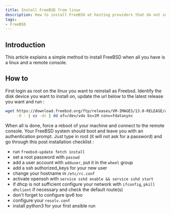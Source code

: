 ```yaml
---
title: Install FreeBSD from linux
description: How to install FreeBSD at hosting providers that do not support it
tags:
- FreeBSD
---
```


## Introduction

This article explains a simple method to install FreeBSD when all you have is a linux and a remote console.

## How to

First login as root on the linux you want to reinstall as Freebsd. Identify the disk device you want to install on, update the url below to the latest release you want and run :
```sh
wget https://download.freebsd.org/ftp/releases/VM-IMAGES/13.0-RELEASE/amd64/Latest/FreeBSD-13.0-RELEASE-amd64.raw.xz \
     -O - | xz -dc | dd of=/dev/vda bs=1M conv=fdatasync
```

When all is done, force a reboot of your machine and connect to the remote console. Your FreeBSD system should boot and leave you with an authentication prompt. Just type in root (it will not ask for a password) and go through this post installation checklist :
- run `freebsd-update fetch install`
- set a root password with `passwd`
- add a user account with `adduser`, put it in the `wheel` group
- add a ssh authorized_keys for your new user
- change your hostname in `/etc/rc.conf`
- activate openssh with `service sshd enable && service sshd start`
- if dhcp is not sufficient configure your network with `ifconfig`, `pkill dhclient` if necessary and check the default route(s)
- don't forget to configure ipv6 too
- configure your `resolv.conf`
- install python3 for your first ansible run
